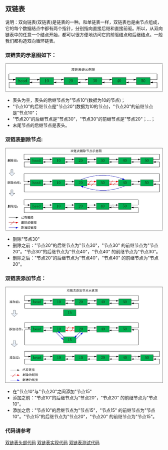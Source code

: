 双链表
-------
说明：双向链表(双链表)是链表的一种。和单链表一样，双链表也是由节点组成，它的每个数据结点中都有两个指针，分别指向直接后继和直接前驱。所以，从双向链表中的任意一个结点开始，都可以很方便地访问它的前驱结点和后继结点。一般我们都构造双向循环链表。  

### 双链表的示意图如下：  
![双链表](../images/double_link/1.jpg)  
- 表头为空，表头的后继节点为"节点10"(数据为10的节点)；
- "节点10"的后继节点是"节点20"(数据为10的节点)，"节点20"的前继节点是"节点10"；
- "节点20"的后继节点是"节点30"，"节点30"的前继节点是"节点20"；...；
- 末尾节点的后继节点是表头。  

### 双链表删除节点:  
![双链表](../images/double_link/2.jpg)
- 删除"节点30"
- 删除之前："节点20"的后继节点为"节点30"，"节点30" 的前继节点为"节点20"。"节点30"的后继节点为"节点40"，"节点40" 的前继节点为"节点30"。
- 删除之后："节点20"的后继节点为"节点40"，"节点40" 的前继节点为"节点20"。

### 双链表添加节点：
![双链表](../images/double_link/3.jpg)
- 在"节点10"与"节点20"之间添加"节点15"
- 添加之前："节点10"的后继节点为"节点20"，"节点20" 的前继节点为"节点10"。
- 添加之后："节点10"的后继节点为"节点15"，"节点15" 的前继节点为"节点10"。"节点15"的后继节点为"节点20"，"节点20" 的前继节点为"节点15"。

### 代码请参考
[双链表头部代码](../c_header/link_struct/double_link.h)
[双链表实现代码](../c_source/link_struct/double_link.c)
[双链表测试代码](../c_main/link_struct_test/double_link_main.c)
